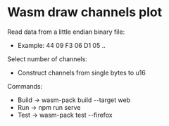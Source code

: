 # Wasm draw channels plot

Read data from a little endian binary file:
* Example: 44 09 F3 06 D1 05 ..

Select number of channels:
* Construct channels from single bytes to u16  

Commands:
* Build -> wasm-pack build --target web
* Run   -> npm run serve
* Test  -> wasm-pack test --firefox